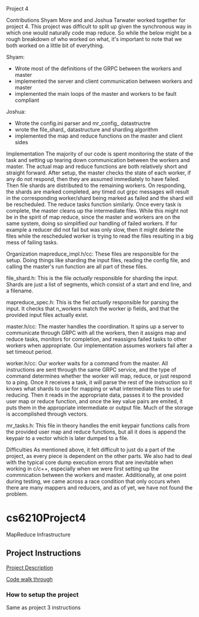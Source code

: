 
Project 4


Contributions
Shyam More and and Joshua Tarwater worked together for project 4. This project was difficult to split up given the synchronous way in which one would naturally code map reduce. So while the below might be a rough breakdown of who worked on what, it's important to note that we both worked on a little bit of everything. 

Shyam: 
* Wrote most of the definitions of the GRPC between the workers and master
* implemented the server and client communication between workers and master
* implemented the main loops of the master and workers to be fault compliant

Joshua: 
* Wrote the config.ini parser and mr_config_ datastructre 
* wrote the file_shard_ datastructure and sharding algorithm
* implemented the map and reduce functions on the master and client sides


Implementation
The majority of our code is spent monitoring the state of the task and setting up tearing down communication between the workers and master. The actual map and reduce functions are both relatively short and straight forward. After setup, the master checks the state of each worker, if any do not respond, then they are assumed immediately to have failed. Then file shards are distributed to the remaining workers. On responding, the shards are marked completed, any timed out grpc messages will result in the corresponding worker/shard being marked as failed and the shard will be rescheduled. The reduce tasks function similarly. Once every task is complete, the master cleans up the intermediate files. While this might not be in the spirit of map reduce, since the master and workers are on the same system, doing so simplified our handling of failed workers. If for example a reducer did not fail but was only slow, then it might delete the files while the rescheduled worker is trying to read the files resulting in a big mess of failing tasks. 


Organization 
mapreduce_impl.h/cc: 
These files are responsible for the setup. Doing things like sharding the input files, reading the config file, and calling the master's run function are all part of these files. 

file_shard.h:
This is the file *actually* responsible for sharding the input. Shards are just a list of segments, which consist of a start and end line, and a filename. 

mapreduce_spec.h:
This is the fiel *actually* responsible for parsing the input. It checks that n_workers match the worker ip fields, and that the provided input files actually exist.

master.h/cc: 
The master handles the coordination. It spins up a server to communicate through GRPC with all the workers, then it assigns map and reduce tasks, monitors for completion, and reassigns failed tasks to other workers when appropriate. Our implementation assumes workers fail after a set timeout period. 

worker.h/cc:
Our worker waits for a command from the master. All instructions are sent through the same GRPC service, and the type of command determines whether the worker will map, reduce, or just respond to a ping. Once it receives a task, it will parse the rest of the instruction so it knows what shards to use for mapping or what intermediate files to use for reducing. Then it reads in the appropriate data, passes it to the provided user map or reduce function, and once the key value pairs are emited, it puts them in the appropriate intermediate or output file. Much of the storage is accomplished through vectors. 

mr_tasks.h:
This file in theory handles the emit keypair functions calls from the provided user map and reduce functions, but all it does is append the keypair to a vector which is later dumped to a file. 


Difficulties
As mentioned above, it felt difficult to just do a part of the project, as every piece is dependent on the other parts. We also had to deal with the typical core dump execution errors that are inevitable when working in c/c++, especially when we were first setting up the commnication between the workers and master. Additionally, at one point during testing, we came across a race condition that only occurs when there are many mappers and reducers, and as of yet, we have not found the problem. 















# cs6210Project4
MapReduce Infrastructure

## Project Instructions

[Project Description](description.md)

[Code walk through](structure.md)

### How to setup the project  
Same as project 3 instructions
